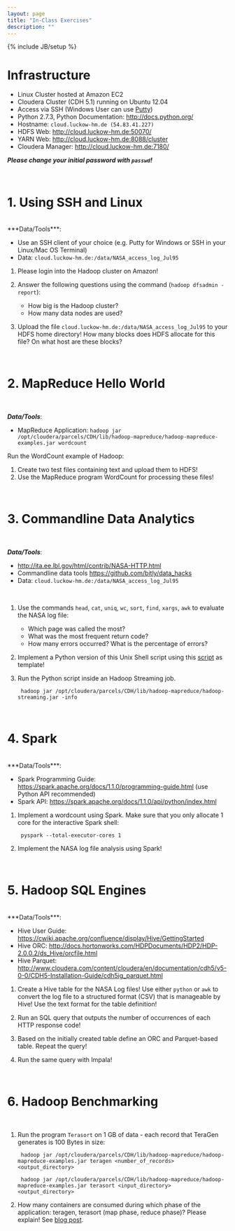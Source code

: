 ```yaml
---
layout: page
title: "In-Class Exercises"
description: ""
---
```

{% include JB/setup %}



# Infrastructure

* Linux Cluster hosted at Amazon EC2
* Cloudera Cluster (CDH 5.1) running on Ubuntu 12.04
* Access via SSH (Windows User can use [Putty](http://www.chiark.greenend.org.uk/~sgtatham/putty/download.html))
* Python 2.7.3, Python Documentation: <http://docs.python.org/>
* Hostname: `cloud.luckow-hm.de (54.83.41.227)`
* HDFS Web: <http://cloud.luckow-hm.de:50070/>
* YARN Web: <http://cloud.luckow-hm.de:8088/cluster>
* Cloudera Manager: <http://cloud.luckow-hm.de:7180/>

***Please change your initial password with `passwd`!***

<br/>

# 1. Using SSH and Linux
<br/>
***Data/Tools***:

* Use an SSH client of your choice (e.g. Putty for Windows or SSH in your Linux/Mac OS Terminal)
* Data: `cloud.luckow-hm.de:/data/NASA_access_log_Jul95`


1. Please login into the Hadoop cluster on Amazon!

1. Answer the following questions using the command (`hadoop dfsadmin -report`):
    * How big is the Hadoop cluster?
    * How many data nodes are used?
    		
1. Upload the file `cloud.luckow-hm.de:/data/NASA_access_log_Jul95` to your HDFS home directory! How many blocks does HDFS allocate for this file? On what host are these blocks?

<br/>

# 2. MapReduce Hello World

<br/>

***Data/Tools***:

* MapReduce Application: `hadoop jar /opt/cloudera/parcels/CDH/lib/hadoop-mapreduce/hadoop-mapreduce-examples.jar wordcount`

Run the WordCount example of Hadoop:

1. Create two test files containing text and upload them to HDFS!
1. Use the MapReduce program WordCount for processing these files!

<br/> 

# 3. Commandline Data Analytics

<br/>  

***Data/Tools***:

* <http://ita.ee.lbl.gov/html/contrib/NASA-HTTP.html>
* Commandline data tools <https://github.com/bitly/data_hacks>
* Data: `cloud.luckow-hm.de:/data/NASA_access_log_Jul95`

<br/> 

1. Use the commands `head`, `cat`, `uniq`, `wc`, `sort`, `find`, `xargs`, `awk` to evaluate the NASA log file:

    * Which page was called the most?
    * What was the most frequent return code?
    * How many errors occurred? What is the percentage of errors?
    
 
2. Implement a Python version of this Unix Shell script using this [script](src/map_reduce.py) as template!


3. Run the Python script inside an Hadoop Streaming job.

        hadoop jar /opt/cloudera/parcels/CDH/lib/hadoop-mapreduce/hadoop-streaming.jar -info 

<br/>



# 4. Spark
<br/>  
***Data/Tools***:

* Spark Programming Guide: <https://spark.apache.org/docs/1.1.0/programming-guide.html> (use Python API recommended)
* Spark API: <https://spark.apache.org/docs/1.1.0/api/python/index.html>

1. Implement a wordcount using Spark. Make sure that you only allocate 1 core for the interactive Spark shell:

        pyspark --total-executor-cores 1
        
        
2. Implement the NASA log file analysis using Spark!        

<br/>  

# 5. Hadoop SQL Engines
<br/>  
***Data/Tools***:

* Hive User Guide: <https://cwiki.apache.org/confluence/display/Hive/GettingStarted>
* Hive ORC: <http://docs.hortonworks.com/HDPDocuments/HDP2/HDP-2.0.0.2/ds_Hive/orcfile.html>
* Hive Parquet: <http://www.cloudera.com/content/cloudera/en/documentation/cdh5/v5-0-0/CDH5-Installation-Guide/cdh5ig_parquet.html>


1. Create a Hive table for the NASA Log files! Use either `python` or `awk` to convert the log file to a structured format (CSV) that is manageable by Hive! Use the text format for the table definition!
        
2. Run an SQL query that outputs the number of occurrences of each HTTP response code!

3. Based on the initially created table define an ORC and Parquet-based table. Repeat the query!

4. Run the same query with Impala!

<br/>  

# 6. Hadoop Benchmarking
<br/>  

1. Run the program `Terasort` on 1 GB of data - each record that TeraGen generates is 100 Bytes in size:

        hadoop jar /opt/cloudera/parcels/CDH/lib/hadoop-mapreduce/hadoop-mapreduce-examples.jar teragen <number_of_records> <output_directory>

        hadoop jar /opt/cloudera/parcels/CDH/lib/hadoop-mapreduce/hadoop-mapreduce-examples.jar terasort <input_directory> <output_directory>

1. How many containers are consumed during which phase of the application: teragen, terasort (map phase, reduce phase)? Please explain! See [blog post](http://blog.cloudera.com/blog/2014/04/apache-hadoop-yarn-avoiding-6-time-consuming-gotchas/).

<br/>  















